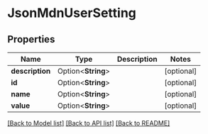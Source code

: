 # JsonMdnUserSetting

## Properties

Name | Type | Description | Notes
------------ | ------------- | ------------- | -------------
**description** | Option<**String**> |  | [optional]
**id** | Option<**String**> |  | [optional]
**name** | Option<**String**> |  | [optional]
**value** | Option<**String**> |  | [optional]

[[Back to Model list]](../README.md#documentation-for-models) [[Back to API list]](../README.md#documentation-for-api-endpoints) [[Back to README]](../README.md)


